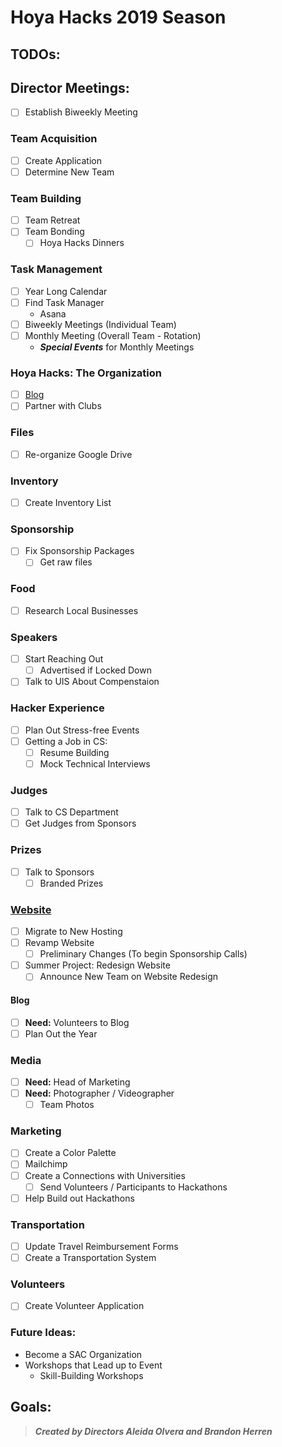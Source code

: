 # Hoya Hacks 2019 Season

## TODOs:
## Director Meetings:
- [ ] Establish Biweekly Meeting

### Team Acquisition
- [ ] Create Application
- [ ] Determine New Team

### Team Building
- [ ] Team Retreat
- [ ] Team Bonding
    - [ ] Hoya Hacks Dinners

### Task Management
- [ ] Year Long Calendar
- [ ] Find Task Manager
    - Asana
- [ ] Biweekly Meetings (Individual Team)
- [ ] Monthly Meeting (Overall Team - Rotation)
    - _**Special Events**_ for Monthly Meetings

### Hoya Hacks: The Organization
- [ ] [Blog](web/blog/TODO.md)
- [ ] Partner with Clubs

### Files
- [ ] Re-organize Google Drive

### Inventory
- [ ] Create Inventory List

### Sponsorship
- [ ] Fix Sponsorship Packages
    - [ ] Get raw files

### Food
- [ ] Research Local Businesses

### Speakers
- [ ] Start Reaching Out
    - [ ] Advertised if Locked Down
- [ ] Talk to UIS About Compenstaion

### Hacker Experience
- [ ] Plan Out Stress-free Events
- [ ] Getting a Job in CS:
    - [ ] Resume Building
    - [ ] Mock Technical Interviews

### Judges
- [ ] Talk to CS Department
- [ ] Get Judges from Sponsors

### Prizes
- [ ] Talk to Sponsors
    - [ ] Branded Prizes

### [Website](web/TODO.md)
- [ ] Migrate to New Hosting
- [ ] Revamp Website
    - [ ] Preliminary Changes (To begin Sponsorship Calls)
- [ ] Summer Project: Redesign Website
    - [ ] Announce New Team on Website Redesign

#### Blog
- [ ] **Need:** Volunteers to Blog
- [ ] Plan Out the Year

### Media
- [ ] **Need:** Head of Marketing
- [ ] **Need:** Photographer / Videographer
    - [ ] Team Photos

### Marketing
- [ ] Create a Color Palette
- [ ] Mailchimp
- [ ] Create a Connections with Universities
    - [ ] Send Volunteers / Participants to Hackathons
- [ ] Help Build out Hackathons

### Transportation
- [ ] Update Travel Reimbursement Forms
- [ ] Create a Transportation System

### Volunteers
- [ ] Create Volunteer Application

### Future Ideas:
- Become a SAC Organization
- Workshops that Lead up to Event
    - Skill-Building Workshops

## Goals:


> **_Created by Directors Aleida Olvera and Brandon Herren_**
